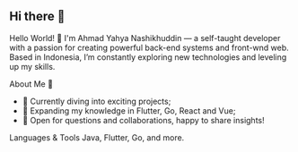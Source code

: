 ## Hi there 👋


Hello World! 👋
I'm Ahmad Yahya Nashikhuddin — a self-taught developer with a passion for creating powerful back-end systems and front-wnd web. Based in Indonesia, I’m constantly exploring new technologies and leveling up my skills.

About Me 🌱
- 🚀 Currently diving into exciting projects;
- 🌱 Expanding my knowledge in Flutter, Go, React and Vue;
- 💬 Open for questions and collaborations, happy to share insights!


Languages & Tools
Java, Flutter, Go, and more.
